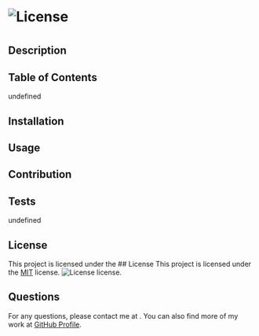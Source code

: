 
# ![License](https://img.shields.io/badge/License-MIT-blue.svg)
# 

## Description


## Table of Contents
undefined

## Installation


## Usage


## Contribution


## Tests
undefined

## License
This project is licensed under the ## License
This project is licensed under the [MIT](https://opensource.org/licenses/MIT) license. ![License](https://img.shields.io/badge/License-MIT-blue.svg) license.

## Questions
For any questions, please contact me at [](mailto:). You can also find more of my work at [GitHub Profile](https://github.com/).

